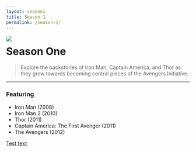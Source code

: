 ```yaml
---
layout: season1
title: Season 1
permalink: /season-1/
---
```


<img src="../assets/images/seasonOne_450px.jpg" align="left" class="posterpadded" />
  
# Season One

> Explore the backstories of Iron Man, Captain America, and Thor as they grow towards becoming central pieces of the Avengers Initiative.

* * *

### Featuring
* Iron Man (2008)
* Iron Man 2 (2010)
* Thor (2011)
* Captain America: The First Avenger (2011)
* The Avengers (2012)

<a class="button" href="https://www.google.com">Test text</a>
